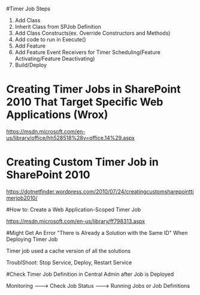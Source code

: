 ﻿#Timer Job Steps

1. Add Class
2. Inherit Class from SPJob Definition
3. Add Class Constructs(ex. Override Constructors and Methods)
4. Add code to run in Execute()
5. Add Feature
6. Add Feature Event Receivers for Timer Scheduling(Feature Activating/Feature Deactivating)
7. Build/Deploy 

# Creating Timer Jobs in SharePoint 2010 That Target Specific Web Applications (Wrox)

https://msdn.microsoft.com/en-us/library/office/hh528518%28v=office.14%29.aspx


# Creating Custom Timer Job in SharePoint 2010 

https://dotnetfinder.wordpress.com/2010/07/24/creatingcustomsharepointtimerjob2010/


#How to: Create a Web Application-Scoped Timer Job

https://msdn.microsoft.com/en-us/library/ff798313.aspx


#Might Get An Error "There is Already a Solution with the Same ID" When Deploying Timer Job

Timer job used a cache version of all the solutions

TroublShoot: Stop Service, Deploy, Restart Service

#Check Timer Job Definition in Central Admin after Job is Deployed

Monitoring ---> Check Job Status ---> Running Jobs or Job Definitions



